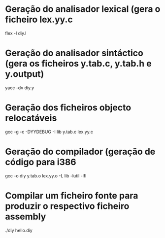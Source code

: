 # Geração do analisador lexical (gera o ficheiro lex.yy.c
flex -l diy.l

# Geração do analisador sintáctico (gera os ficheiros y.tab.c, y.tab.h e y.output)
yacc -dv diy.y

# Geração dos ficheiros objecto relocatáveis
gcc -g -c -DYYDEBUG -I lib y.tab.c lex.yy.c

# Geração do compilador (geração de código para i386
gcc -o diy y.tab.o lex.yy.o -L lib -lutil -lfl

# Compilar um ficheiro fonte para produzir o respectivo ficheiro assembly
./diy hello.diy